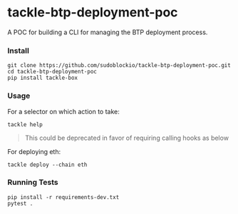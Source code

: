 # tackle-btp-deployment-poc

A POC for building a CLI for managing the BTP deployment process. 

### Install 

```shell
git clone https://github.com/sudoblockio/tackle-btp-deployment-poc.git
cd tackle-btp-deployment-poc
pip install tackle-box 
```

### Usage 

For a selector on which action to take:
```shell
tackle help 
```

> This could be deprecated in favor of requiring calling hooks as below

For deploying eth:

```shell
tackle deploy --chain eth  
```

### Running Tests 

```shell
pip install -r requirements-dev.txt
pytest . 
```